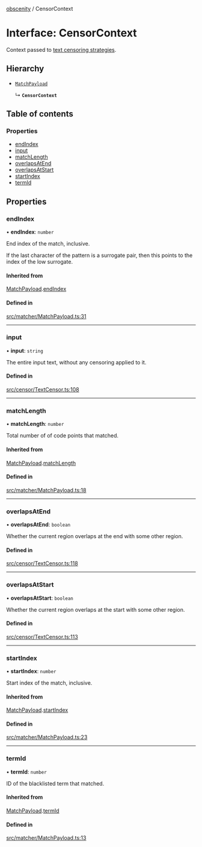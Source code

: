 [obscenity](../README.md) / CensorContext

# Interface: CensorContext

Context passed to [text censoring strategies](../README.md#textcensorstrategy).

## Hierarchy

- [`MatchPayload`](MatchPayload.md)

  ↳ **`CensorContext`**

## Table of contents

### Properties

- [endIndex](CensorContext.md#endindex)
- [input](CensorContext.md#input)
- [matchLength](CensorContext.md#matchlength)
- [overlapsAtEnd](CensorContext.md#overlapsatend)
- [overlapsAtStart](CensorContext.md#overlapsatstart)
- [startIndex](CensorContext.md#startindex)
- [termId](CensorContext.md#termid)

## Properties

### endIndex

• **endIndex**: `number`

End index of the match, inclusive.

If the last character of the pattern is a surrogate pair,
then this points to the index of the low surrogate.

#### Inherited from

[MatchPayload](MatchPayload.md).[endIndex](MatchPayload.md#endindex)

#### Defined in

[src/matcher/MatchPayload.ts:31](https://github.com/jo3-l/obscenity/blob/ba53cd3/src/matcher/MatchPayload.ts#L31)

___

### input

• **input**: `string`

The entire input text, without any censoring applied to it.

#### Defined in

[src/censor/TextCensor.ts:108](https://github.com/jo3-l/obscenity/blob/ba53cd3/src/censor/TextCensor.ts#L108)

___

### matchLength

• **matchLength**: `number`

Total number of of code points that matched.

#### Inherited from

[MatchPayload](MatchPayload.md).[matchLength](MatchPayload.md#matchlength)

#### Defined in

[src/matcher/MatchPayload.ts:18](https://github.com/jo3-l/obscenity/blob/ba53cd3/src/matcher/MatchPayload.ts#L18)

___

### overlapsAtEnd

• **overlapsAtEnd**: `boolean`

Whether the current region overlaps at the end with some other region.

#### Defined in

[src/censor/TextCensor.ts:118](https://github.com/jo3-l/obscenity/blob/ba53cd3/src/censor/TextCensor.ts#L118)

___

### overlapsAtStart

• **overlapsAtStart**: `boolean`

Whether the current region overlaps at the start with some other region.

#### Defined in

[src/censor/TextCensor.ts:113](https://github.com/jo3-l/obscenity/blob/ba53cd3/src/censor/TextCensor.ts#L113)

___

### startIndex

• **startIndex**: `number`

Start index of the match, inclusive.

#### Inherited from

[MatchPayload](MatchPayload.md).[startIndex](MatchPayload.md#startindex)

#### Defined in

[src/matcher/MatchPayload.ts:23](https://github.com/jo3-l/obscenity/blob/ba53cd3/src/matcher/MatchPayload.ts#L23)

___

### termId

• **termId**: `number`

ID of the blacklisted term that matched.

#### Inherited from

[MatchPayload](MatchPayload.md).[termId](MatchPayload.md#termid)

#### Defined in

[src/matcher/MatchPayload.ts:13](https://github.com/jo3-l/obscenity/blob/ba53cd3/src/matcher/MatchPayload.ts#L13)

